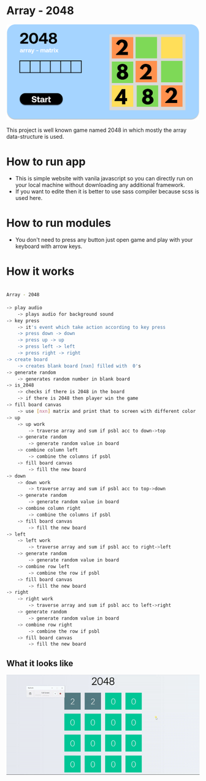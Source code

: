 # Array - 2048

<p align="center">
  <img src="1.png">
</p>


This project is well known game named 2048 in which mostly the array data-structure is used.

# How to run app 

 * This is simple website with vanila javascript so you can directly run on your local machine without downloading any additional framework.
 * If you want to edite then it is better to use sass compiler because scss is used here. 

# How to run modules

 * You don't need to press any button just open game and play with your keyboard with arrow keys.

# How it works

```sh

Array - 2048

-> play audio
    -> plays audio for background sound 
-> key press
    -> it's event which take action according to key press
    -> press down -> down
    -> press up -> up
    -> press left -> left
    -> press right -> right
-> create board
    -> creates blank board [nxn] filled with  0's
-> generate random
    -> generates random number in blank board
-> is_2048
    -> checks if there is 2048 in the board
    -> if there is 2048 then player win the game
-> fill board canvas
    -> use [nxn] matrix and print that to screen with different color
-> up
    -> up work
        -> traverse array and sum if psbl acc to down->top
    -> generate random
        -> generate random value in board
    -> combine column left
        -> combine the columns if psbl
    -> fill board canvas    
        -> fill the new board
-> down
    -> down work
        -> traverse array and sum if psbl acc to top->down
    -> generate random
        -> generate random value in board
    -> combine column right
        -> combine the columns if psbl
    -> fill board canvas    
        -> fill the new board        
-> left
    -> left work
        -> traverse array and sum if psbl acc to right->left
    -> generate random
        -> generate random value in board
    -> combine row left
        -> combine the row if psbl
    -> fill board canvas    
        -> fill the new board     
-> right
    -> right work
        -> traverse array and sum if psbl acc to left->right
    -> generate random
        -> generate random value in board
    -> combine row right
        -> combine the row if psbl
    -> fill board canvas    
        -> fill the new board     

```

## What it looks like


<p align="center">
  <img src="0.gif">
</p>
  
